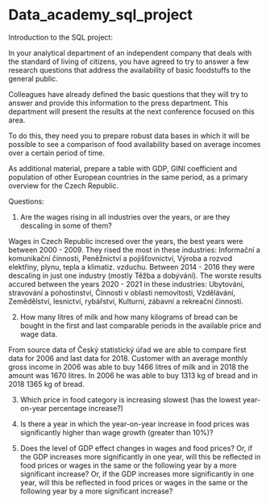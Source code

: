 # Data_academy_sql_project

Introduction to the SQL project:

In your analytical department of an independent company that deals with the standard of living of citizens, you have agreed to try to answer a few research questions that address the availability of basic foodstuffs to the general public. 

Colleagues have already defined the basic questions that they will try to answer and provide this information to the press department. This department will present the results at the next conference focused on this area.

To do this, they need you to prepare robust data bases in which it will be possible to see a comparison of food availability based on average incomes over a certain period of time.

As additional material, prepare a table with GDP, GINI coefficient and population of other European countries in the same period, as a primary overview for the Czech Republic.






Questions:

1. Are the wages rising in all industries over the years, or are they descaling in some of them?

Wages in Czech Republic incresed over the years, the best years were between 2000 - 2009. They rised the most in these industries: 
Informační a komunikační činnosti, Peněžnictví a pojišťovnictví, Výroba a rozvod elektřiny, plynu, tepla a klimatiz. vzduchu.
 Between 2014 - 2016 they were descaling in just one industry (mostly Těžba a dobývání). The worste results accured between the years 2020 - 2021 in these industries: 
Ubytování, stravování a pohostinství, Činnosti v oblasti nemovitosti, Vzdělávání, Zemědělství, lesnictví, rybářství, Kulturní, zábavní a rekreační činnosti. 

2.  How many litres of milk and how many kilograms of bread can be bought in the first and last comparable periods in the available price and wage data. 

From source data of Český statistický úřad we are able to compare first data for 2006 and last data for 2018. Customer with an average monthly gross income in 2006 was able to buy 1466 litres of milk and in 2018 the amount was 1670 litres. In 2006 he was able to buy 1313 kg of bread and in 2018 1365 kg of bread. 


3. Which price in food category is increasing slowest (has the lowest year-on-year percentage increase?)

4. Is there a year in which the year-on-year increase in food prices was significantly higher than wage growth (greater than 10%)?

5. Does the level of GDP effect changes in wages and food prices? Or, if the GDP increases more significantly in one year, will this be reflected in food prices or wages in the same or the following year by a more significant increase?
Or, if the GDP increases more significantly in one year, will this be reflected in food prices or wages in the same or the following year by a more significant increase?

